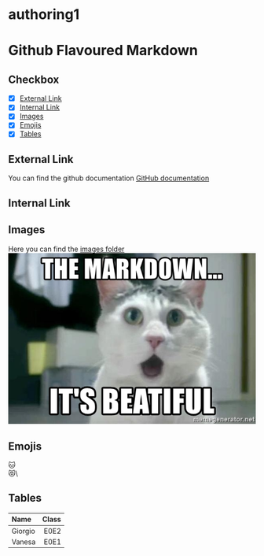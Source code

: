 # authoring1

# Github Flavoured Markdown

## Checkbox
- [x] [External Link](#External-Link)
- [x] [Internal Link](#Internal-Link)
- [x] [Images](#Images)
- [x] [Emojis](#Emojis)
- [x] [Tables](#Tables)

## External Link
You can find the github documentation [GitHub documentation](https://help.github.com/en)

## Internal Link


## Images
Here you can find the [images folder](images)
![some img description](images/the-markdown-its-beatiful.jpg)

## Emojis
:cat:\
:heart_eyes_cat:\

## Tables
| Name | Class| 
|:---------|--------:|
| Giorgio | E0E2 | 
| Vanesa  | E0E1 | 
